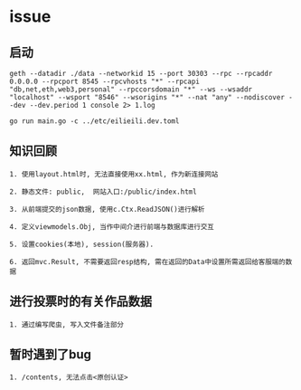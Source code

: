 # issue

## 启动

    geth --datadir ./data --networkid 15 --port 30303 --rpc --rpcaddr 0.0.0.0 --rpcport 8545 --rpcvhosts "*" --rpcapi "db,net,eth,web3,personal" --rpccorsdomain "*" --ws --wsaddr "localhost" --wsport "8546" --wsorigins "*" --nat "any" --nodiscover --dev --dev.period 1 console 2> 1.log
    
    go run main.go -c ../etc/eilieili.dev.toml

## 知识回顾

    1. 使用layout.html时, 无法直接使用xx.html, 作为新连接网站

    2. 静态文件: public,  网站入口:/public/index.html

    3. 从前端提交的json数据, 使用c.Ctx.ReadJSON()进行解析

    4. 定义viewmodels.Obj, 当作中间介进行前端与数据库进行交互

    5. 设置cookies(本地), session(服务器). 

    6. 返回mvc.Result, 不需要返回resp结构, 需在返回的Data中设置所需返回给客服端的数据

## 进行投票时的有关作品数据

    1. 通过编写爬虫, 写入文件备注部分

## 暂时遇到了bug

    1. /contents, 无法点击<原创认证>
